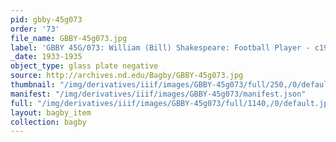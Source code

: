 ```yaml
---
pid: gbby-45g073
order: '73'
file_name: GBBY-45g073.jpg
label: 'GBBY 45G/073: William (Bill) Shakespeare: Football Player - c1933-1935'
_date: 1933-1935
object_type: glass plate negative
source: http://archives.nd.edu/Bagby/GBBY-45g073.jpg
thumbnail: "/img/derivatives/iiif/images/GBBY-45g073/full/250,/0/default.jpg"
manifest: "/img/derivatives/iiif/images/GBBY-45g073/manifest.json"
full: "/img/derivatives/iiif/images/GBBY-45g073/full/1140,/0/default.jpg"
layout: bagby_item
collection: bagby
---
```

